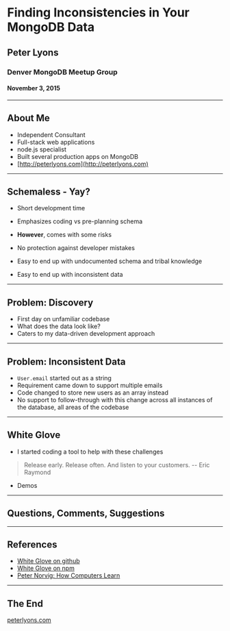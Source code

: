 # Finding Inconsistencies in Your MongoDB Data

## Peter Lyons

### Denver MongoDB Meetup Group

#### November 3, 2015

---

## About Me

- Independent Consultant
- Full-stack web applications
- node.js specialist
- Built several production apps on MongoDB
- [http://peterlyons.com](http://peterlyons.com)

---

## Schemaless - Yay?

- Short development time
- Emphasizes coding vs pre-planning schema
- **However**, comes with some risks

- No protection against developer mistakes
- Easy to end up with undocumented schema and tribal knowledge
- Easy to end up with inconsistent data


---

## Problem: Discovery

- First day on unfamiliar codebase
- What does the data look like?
- Caters to my data-driven development approach


---

## Problem: Inconsistent Data

- `User.email` started out as a string
- Requirement came down to support multiple emails
- Code changed to store new users as an array instead
- No support to follow-through with this change across all instances of the database, all areas of the codebase


---

## White Glove

- I started coding a tool to help with these challenges

> Release early. Release often. And listen to your customers. -- Eric Raymond

- Demos


---

## Questions, Comments, Suggestions


---

## References

- [White Glove on github](https://github.com/focusaurus/white-glove)
- [White Glove on npm](https://npmjs.com/package/white-glove)
- [Peter Norvig: How Computers Learn](https://www.youtube.com/watch?v=T1O3ikmTEdA)

---

## The End

[peterlyons.com](/)
